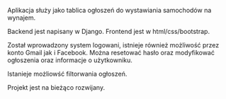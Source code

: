 Aplikacja służy jako tablica ogłoszeń do wystawiania samochodów na wynajem.

Backend jest napisany w Django. 
Frontend jest w html/css/bootstrap.

Został wprowadzony system logowani, istnieje również możliwość przez konto Gmail jak i Facebook.
Można resetować hasło oraz modyfikować ogłoszenia oraz informacje o użytkowniku. 

Istanieje możliowść filtorwania ogłoszeń.

Projekt jest na bieżąco rozwijany.

